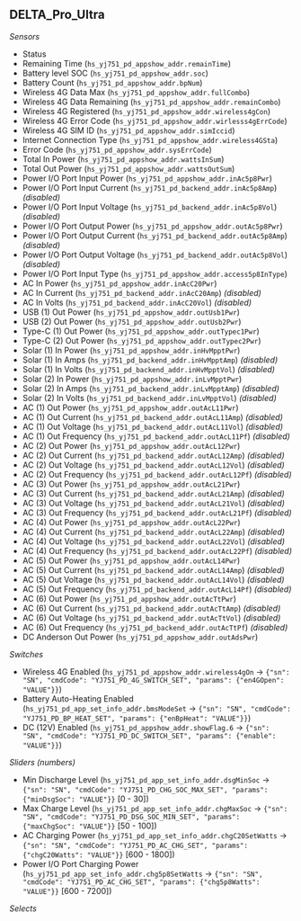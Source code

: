 ## DELTA_Pro_Ultra

*Sensors*
- Status
- Remaining Time (`hs_yj751_pd_appshow_addr.remainTime`)
- Battery level SOC (`hs_yj751_pd_appshow_addr.soc`)
- Battery Count (`hs_yj751_pd_appshow_addr.bpNum`)
- Wireless 4G Data Max (`hs_yj751_pd_appshow_addr.fullCombo`)
- Wireless 4G Data Remaining (`hs_yj751_pd_appshow_addr.remainCombo`)
- Wireless 4G Registered (`hs_yj751_pd_appshow_addr.wireless4gCon`)
- Wireless 4G Error Code (`hs_yj751_pd_appshow_addr.wirlesss4gErrCode`)
- Wireless 4G SIM ID (`hs_yj751_pd_appshow_addr.simIccid`)
- Internet Connection Type (`hs_yj751_pd_appshow_addr.wireless4GSta`)
- Error Code (`hs_yj751_pd_appshow_addr.sysErrCode`)
- Total In Power (`hs_yj751_pd_appshow_addr.wattsInSum`)
- Total Out Power (`hs_yj751_pd_appshow_addr.wattsOutSum`)
- Power I/O Port Input Power (`hs_yj751_pd_appshow_addr.inAc5p8Pwr`)
- Power I/O Port Input Current (`hs_yj751_pd_backend_addr.inAc5p8Amp`)   _(disabled)_
- Power I/O Port Input Voltage (`hs_yj751_pd_backend_addr.inAc5p8Vol`)   _(disabled)_
- Power I/O Port Output Power (`hs_yj751_pd_appshow_addr.outAc5p8Pwr`)
- Power I/O Port Output Current (`hs_yj751_pd_backend_addr.outAc5p8Amp`)   _(disabled)_
- Power I/O Port Output Voltage (`hs_yj751_pd_backend_addr.outAc5p8Vol`)   _(disabled)_
- Power I/O Port Input Type (`hs_yj751_pd_appshow_addr.access5p8InType`)
- AC In Power (`hs_yj751_pd_appshow_addr.inAcC20Pwr`)
- AC In Current (`hs_yj751_pd_backend_addr.inAcC20Amp`)   _(disabled)_
- AC In Volts (`hs_yj751_pd_backend_addr.inAcC20Vol`)   _(disabled)_
- USB (1) Out Power (`hs_yj751_pd_appshow_addr.outUsb1Pwr`)
- USB (2) Out Power (`hs_yj751_pd_appshow_addr.outUsb2Pwr`)
- Type-C (1) Out Power (`hs_yj751_pd_appshow_addr.outTypec1Pwr`)
- Type-C (2) Out Power (`hs_yj751_pd_appshow_addr.outTypec2Pwr`)
- Solar (1) In Power (`hs_yj751_pd_appshow_addr.inHvMpptPwr`)
- Solar (1) In Amps (`hs_yj751_pd_backend_addr.inHvMpptAmp`)   _(disabled)_
- Solar (1) In Volts (`hs_yj751_pd_backend_addr.inHvMpptVol`)   _(disabled)_
- Solar (2) In Power (`hs_yj751_pd_appshow_addr.inLvMpptPwr`)
- Solar (2) In Amps (`hs_yj751_pd_backend_addr.inLvMpptAmp`)   _(disabled)_
- Solar (2) In Volts (`hs_yj751_pd_backend_addr.inLvMpptVol`)   _(disabled)_
- AC (1) Out Power (`hs_yj751_pd_appshow_addr.outAcL11Pwr`)
- AC (1) Out Current (`hs_yj751_pd_backend_addr.outAcL11Amp`)   _(disabled)_
- AC (1) Out Voltage (`hs_yj751_pd_backend_addr.outAcL11Vol`)   _(disabled)_
- AC (1) Out Frequency (`hs_yj751_pd_backend_addr.outAcL11Pf`)   _(disabled)_
- AC (2) Out Power (`hs_yj751_pd_appshow_addr.outAcL12Pwr`)
- AC (2) Out Current (`hs_yj751_pd_backend_addr.outAcL12Amp`)   _(disabled)_
- AC (2) Out Voltage (`hs_yj751_pd_backend_addr.outAcL12Vol`)   _(disabled)_
- AC (2) Out Frequency (`hs_yj751_pd_backend_addr.outAcL12Pf`)   _(disabled)_
- AC (3) Out Power (`hs_yj751_pd_appshow_addr.outAcL21Pwr`)
- AC (3) Out Current (`hs_yj751_pd_backend_addr.outAcL21Amp`)   _(disabled)_
- AC (3) Out Voltage (`hs_yj751_pd_backend_addr.outAcL21Vol`)   _(disabled)_
- AC (3) Out Frequency (`hs_yj751_pd_backend_addr.outAcL21Pf`)   _(disabled)_
- AC (4) Out Power (`hs_yj751_pd_appshow_addr.outAcL22Pwr`)
- AC (4) Out Current (`hs_yj751_pd_backend_addr.outAcL22Amp`)   _(disabled)_
- AC (4) Out Voltage (`hs_yj751_pd_backend_addr.outAcL22Vol`)   _(disabled)_
- AC (4) Out Frequency (`hs_yj751_pd_backend_addr.outAcL22Pf`)   _(disabled)_
- AC (5) Out Power (`hs_yj751_pd_appshow_addr.outAcL14Pwr`)
- AC (5) Out Current (`hs_yj751_pd_backend_addr.outAcL14Amp`)   _(disabled)_
- AC (5) Out Voltage (`hs_yj751_pd_backend_addr.outAcL14Vol`)   _(disabled)_
- AC (5) Out Frequency (`hs_yj751_pd_backend_addr.outAcL14Pf`)   _(disabled)_
- AC (6) Out Power (`hs_yj751_pd_appshow_addr.outAcTtPwr`)
- AC (6) Out Current (`hs_yj751_pd_backend_addr.outAcTtAmp`)   _(disabled)_
- AC (6) Out Voltage (`hs_yj751_pd_backend_addr.outAcTtVol`)   _(disabled)_
- AC (6) Out Frequency (`hs_yj751_pd_backend_addr.outAcTtPf`)   _(disabled)_
- DC Anderson Out Power (`hs_yj751_pd_appshow_addr.outAdsPwr`)

*Switches*
- Wireless 4G Enabled (`hs_yj751_pd_appshow_addr.wireless4gOn` -> `{"sn": "SN", "cmdCode": "YJ751_PD_4G_SWITCH_SET", "params": {"en4GOpen": "VALUE"}}`)
- Battery Auto-Heating Enabled (`hs_yj751_pd_app_set_info_addr.bmsModeSet` -> `{"sn": "SN", "cmdCode": "YJ751_PD_BP_HEAT_SET", "params": {"enBpHeat": "VALUE"}}`)
- DC (12V) Enabled (`hs_yj751_pd_appshow_addr.showFlag.6` -> `{"sn": "SN", "cmdCode": "YJ751_PD_DC_SWITCH_SET", "params": {"enable": "VALUE"}}`)

*Sliders (numbers)*
- Min Discharge Level (`hs_yj751_pd_app_set_info_addr.dsgMinSoc` -> `{"sn": "SN", "cmdCode": "YJ751_PD_CHG_SOC_MAX_SET", "params": {"minDsgSoc": "VALUE"}}` [0 - 30])
- Max Charge Level (`hs_yj751_pd_app_set_info_addr.chgMaxSoc` -> `{"sn": "SN", "cmdCode": "YJ751_PD_DSG_SOC_MIN_SET", "params": {"maxChgSoc": "VALUE"}}` [50 - 100])
- AC Charging Power (`hs_yj751_pd_app_set_info_addr.chgC20SetWatts` -> `{"sn": "SN", "cmdCode": "YJ751_PD_AC_CHG_SET", "params": {"chgC20Watts": "VALUE"}}` [600 - 1800])
- Power I/O Port Charging Power (`hs_yj751_pd_app_set_info_addr.chg5p8SetWatts` -> `{"sn": "SN", "cmdCode": "YJ751_PD_AC_CHG_SET", "params": {"chg5p8Watts": "VALUE"}}` [600 - 7200])

*Selects*


